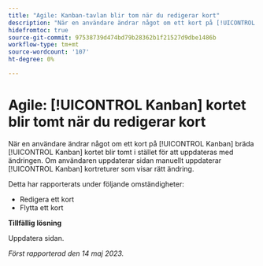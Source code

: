```yaml
---
title: "Agile: Kanban-tavlan blir tom när du redigerar kort"
description: "När en användare ändrar något om ett kort på [!UICONTROL Kanban] bräda [!UICONTROL Kanban] kortet blir tomt i stället för att uppdateras med ändringen. Om användaren uppdaterar sidan manuellt uppdaterar [!UICONTROL Kanban] kort returneras och rätt ändring visas."
hidefromtoc: true
source-git-commit: 97538739d474bd79b28362b1f21527d9dbe1486b
workflow-type: tm+mt
source-wordcount: '107'
ht-degree: 0%

---
```



# Agile: [!UICONTROL Kanban] kortet blir tomt när du redigerar kort

När en användare ändrar något om ett kort på [!UICONTROL Kanban] bräda [!UICONTROL Kanban] kortet blir tomt i stället för att uppdateras med ändringen. Om användaren uppdaterar sidan manuellt uppdaterar [!UICONTROL Kanban] kortreturer som visar rätt ändring.

Detta har rapporterats under följande omständigheter:

* Redigera ett kort
* Flytta ett kort

**Tillfällig lösning**

Uppdatera sidan.

_Först rapporterad den 14 maj 2023._

